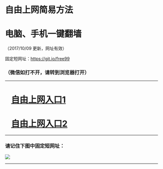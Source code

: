 ﻿# 自由上网简易方法

# 电脑、手机一键翻墙

（2017/10/09 更新，网址有效）

固定短网址：https://git.io/free99

### （微信如打不开，请转到浏览器打开）


***





# &nbsp;&nbsp; <a href="http://ft101331745.fwq-tz-1001.info/fwqtz01.html?t=100900110793 " target="_blank">自由上网入口1</a>
# &nbsp;&nbsp; <a href="http://ft3200417206.fwq-tz-1002.info/fwqtz02.html?t=10090014995 " target="_blank">自由上网入口2</a>
***

### 请记住下图中固定短网址：

<img src="https://s3-us-west-2.amazonaws.com/fwq-1001/yjfq-20170905okok.png" /> 


***

